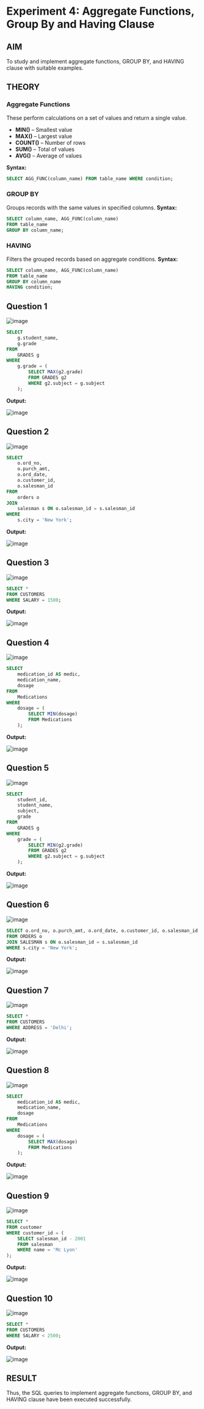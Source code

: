 # Experiment 4: Aggregate Functions, Group By and Having Clause

## AIM
To study and implement aggregate functions, GROUP BY, and HAVING clause with suitable examples.

## THEORY

### Aggregate Functions
These perform calculations on a set of values and return a single value.

- **MIN()** – Smallest value  
- **MAX()** – Largest value  
- **COUNT()** – Number of rows  
- **SUM()** – Total of values  
- **AVG()** – Average of values

**Syntax:**
```sql
SELECT AGG_FUNC(column_name) FROM table_name WHERE condition;
```
### GROUP BY
Groups records with the same values in specified columns.
**Syntax:**
```sql
SELECT column_name, AGG_FUNC(column_name)
FROM table_name
GROUP BY column_name;
```
### HAVING
Filters the grouped records based on aggregate conditions.
**Syntax:**
```sql
SELECT column_name, AGG_FUNC(column_name)
FROM table_name
GROUP BY column_name
HAVING condition;
```

**Question 1**
--
![image](https://github.com/user-attachments/assets/eb028d1b-b115-43b0-b314-20eecba0319d)


```sql
SELECT 
    g.student_name,
    g.grade
FROM 
    GRADES g
WHERE 
    g.grade = (
        SELECT MAX(g2.grade)
        FROM GRADES g2
        WHERE g2.subject = g.subject
    );

```

**Output:**

![image](https://github.com/user-attachments/assets/ba1a6bd7-4d2a-4fa7-8eeb-a7e6caa1b03e)


**Question 2**
---
![image](https://github.com/user-attachments/assets/efc8e12e-e5dd-4e37-b01c-dec4cd3554c8)


```sql
SELECT 
    o.ord_no,
    o.purch_amt,
    o.ord_date,
    o.customer_id,
    o.salesman_id
FROM 
    orders o
JOIN 
    salesman s ON o.salesman_id = s.salesman_id
WHERE 
    s.city = 'New York';

```

**Output:**

![image](https://github.com/user-attachments/assets/c04dbd6b-1c7e-4e0e-a6ed-17e36d1d0afe)


**Question 3**
---
![image](https://github.com/user-attachments/assets/d7872dcf-19bc-4f55-b65d-7ae2eb0ec924)


```sql
SELECT *
FROM CUSTOMERS
WHERE SALARY = 1500;

```

**Output:**

![image](https://github.com/user-attachments/assets/3040e351-5d22-4042-9549-ff314a9f2935)


**Question 4**
---
![image](https://github.com/user-attachments/assets/aa217b20-ba3c-4fba-8699-903bda8b43a6)


```sql
SELECT 
    medication_id AS medic,
    medication_name,
    dosage
FROM 
    Medications
WHERE 
    dosage = (
        SELECT MIN(dosage)
        FROM Medications
    );

```

**Output:**

![image](https://github.com/user-attachments/assets/fc253880-cc7b-4997-a28c-c8185e77f464)


**Question 5**
---
![image](https://github.com/user-attachments/assets/14685b45-3097-40e9-bdda-cc4be738f5c8)


```sql
SELECT 
    student_id,
    student_name,
    subject,
    grade
FROM 
    GRADES g
WHERE 
    grade = (
        SELECT MIN(g2.grade)
        FROM GRADES g2
        WHERE g2.subject = g.subject
    );


```

**Output:**

![image](https://github.com/user-attachments/assets/9fab27e7-6657-4fbb-a830-0da7f479a93f)


**Question 6**
---
![image](https://github.com/user-attachments/assets/e6fd2262-9e7f-4d5a-82b4-a26a3ed57584)


```sql
SELECT o.ord_no, o.purch_amt, o.ord_date, o.customer_id, o.salesman_id
FROM ORDERS o
JOIN SALESMAN s ON o.salesman_id = s.salesman_id
WHERE s.city = 'New York';
```

**Output:**

![image](https://github.com/user-attachments/assets/101bab0d-9d69-48fa-a181-7cfdeeabb3b0)


**Question 7**
---
![image](https://github.com/user-attachments/assets/ba4b68e1-6b2a-45e0-a0ee-db823c3c05ec)


```sql
SELECT *
FROM CUSTOMERS
WHERE ADDRESS = 'Delhi';

```

**Output:**

![image](https://github.com/user-attachments/assets/80d203ce-7255-47a5-ae89-238bbf5861e3)

**Question 8**
---
![image](https://github.com/user-attachments/assets/5af92152-878f-4a94-8263-63dab1e663c4)

```sql
SELECT 
    medication_id AS medic,
    medication_name,
    dosage
FROM 
    Medications
WHERE 
    dosage = (
        SELECT MAX(dosage)
        FROM Medications
    );

```

**Output:**

![image](https://github.com/user-attachments/assets/176f8112-51fa-450d-881c-9cf2504f134b)


**Question 9**
---
![image](https://github.com/user-attachments/assets/c9aaf654-42cd-4302-ae84-bb83ef4055df)


```sql
SELECT *
FROM customer
WHERE customer_id = (
    SELECT salesman_id - 2001
    FROM salesman
    WHERE name = 'Mc Lyon'
);

```

**Output:**

![image](https://github.com/user-attachments/assets/002ca575-f039-4c29-addf-ccfcb3133b83)


**Question 10**
---
![image](https://github.com/user-attachments/assets/f16d7812-cbae-4de4-afde-87d6c7110ed5)


```sql
SELECT *
FROM CUSTOMERS
WHERE SALARY < 2500;

```

**Output:**

![image](https://github.com/user-attachments/assets/2f282e34-33e8-49f8-9e82-522d99a251c4)


## RESULT
Thus, the SQL queries to implement aggregate functions, GROUP BY, and HAVING clause have been executed successfully.
